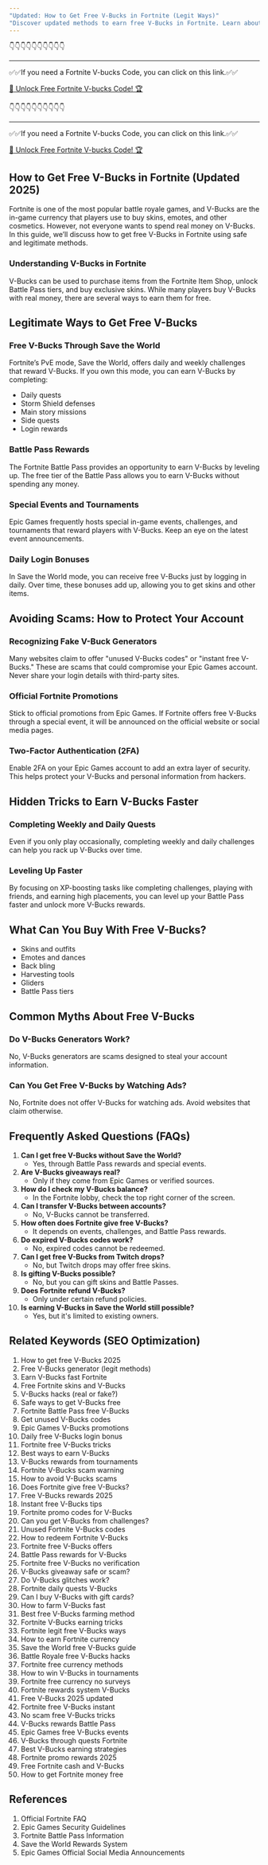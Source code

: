 ```yaml
---
"Updated: How to Get Free V-Bucks in Fortnite (Legit Ways)"
"Discover updated methods to earn free V-Bucks in Fortnite. Learn about in-game rewards, Battle Pass benefits, and safe strategies to get V-Bucks without scams."
---
```


👇👇👇👇👇👇👇👇👇👇

---

✅✅If you need a  Fortnite V-bucks Code, you can click on this link.✅✅

[🚀 Unlock Free Fortnite V-bucks Code! 🏆 ](https://therewardgate.com/free-fortnite-code/)

👇👇👇👇👇👇👇👇👇👇

---

✅✅If you need a  Fortnite V-bucks Code, you can click on this link.✅✅

[🚀 Unlock Free Fortnite V-bucks Code! 🏆 ](https://therewardgate.com/free-fortnite-code/)

## How to Get Free V-Bucks in Fortnite (Updated 2025)

Fortnite is one of the most popular battle royale games, and V-Bucks are the in-game currency that players use to buy skins, emotes, and other cosmetics. However, not everyone wants to spend real money on V-Bucks. In this guide, we’ll discuss how to get free V-Bucks in Fortnite using safe and legitimate methods.

### Understanding V-Bucks in Fortnite

V-Bucks can be used to purchase items from the Fortnite Item Shop, unlock Battle Pass tiers, and buy exclusive skins. While many players buy V-Bucks with real money, there are several ways to earn them for free.

## Legitimate Ways to Get Free V-Bucks

### Free V-Bucks Through Save the World

Fortnite’s PvE mode, Save the World, offers daily and weekly challenges that reward V-Bucks. If you own this mode, you can earn V-Bucks by completing:

- Daily quests
- Storm Shield defenses
- Main story missions
- Side quests
- Login rewards

### Battle Pass Rewards

The Fortnite Battle Pass provides an opportunity to earn V-Bucks by leveling up. The free tier of the Battle Pass allows you to earn V-Bucks without spending any money.

### Special Events and Tournaments

Epic Games frequently hosts special in-game events, challenges, and tournaments that reward players with V-Bucks. Keep an eye on the latest event announcements.

### Daily Login Bonuses

In Save the World mode, you can receive free V-Bucks just by logging in daily. Over time, these bonuses add up, allowing you to get skins and other items.

## Avoiding Scams: How to Protect Your Account

### Recognizing Fake V-Buck Generators

Many websites claim to offer "unused V-Bucks codes" or "instant free V-Bucks." These are scams that could compromise your Epic Games account. Never share your login details with third-party sites.

### Official Fortnite Promotions

Stick to official promotions from Epic Games. If Fortnite offers free V-Bucks through a special event, it will be announced on the official website or social media pages.

### Two-Factor Authentication (2FA)

Enable 2FA on your Epic Games account to add an extra layer of security. This helps protect your V-Bucks and personal information from hackers.

## Hidden Tricks to Earn V-Bucks Faster

### Completing Weekly and Daily Quests

Even if you only play occasionally, completing weekly and daily challenges can help you rack up V-Bucks over time.

### Leveling Up Faster

By focusing on XP-boosting tasks like completing challenges, playing with friends, and earning high placements, you can level up your Battle Pass faster and unlock more V-Bucks rewards.

## What Can You Buy With Free V-Bucks?

- Skins and outfits
- Emotes and dances
- Back bling
- Harvesting tools
- Gliders
- Battle Pass tiers

## Common Myths About Free V-Bucks

### Do V-Bucks Generators Work?

No, V-Bucks generators are scams designed to steal your account information.

### Can You Get Free V-Bucks by Watching Ads?

No, Fortnite does not offer V-Bucks for watching ads. Avoid websites that claim otherwise.

## Frequently Asked Questions (FAQs)

1. **Can I get free V-Bucks without Save the World?**
   - Yes, through Battle Pass rewards and special events.
2. **Are V-Bucks giveaways real?**
   - Only if they come from Epic Games or verified sources.
3. **How do I check my V-Bucks balance?**
   - In the Fortnite lobby, check the top right corner of the screen.
4. **Can I transfer V-Bucks between accounts?**
   - No, V-Bucks cannot be transferred.
5. **How often does Fortnite give free V-Bucks?**
   - It depends on events, challenges, and Battle Pass rewards.
6. **Do expired V-Bucks codes work?**
   - No, expired codes cannot be redeemed.
7. **Can I get free V-Bucks from Twitch drops?**
   - No, but Twitch drops may offer free skins.
8. **Is gifting V-Bucks possible?**
   - No, but you can gift skins and Battle Passes.
9. **Does Fortnite refund V-Bucks?**
   - Only under certain refund policies.
10. **Is earning V-Bucks in Save the World still possible?**
    - Yes, but it's limited to existing owners.

## Related Keywords (SEO Optimization)

1. How to get free V-Bucks 2025
2. Free V-Bucks generator (legit methods)
3. Earn V-Bucks fast Fortnite
4. Free Fortnite skins and V-Bucks
5. V-Bucks hacks (real or fake?)
6. Safe ways to get V-Bucks free
7. Fortnite Battle Pass free V-Bucks
8. Get unused V-Bucks codes
9. Epic Games V-Bucks promotions
10. Daily free V-Bucks login bonus
11. Fortnite free V-Bucks tricks
12. Best ways to earn V-Bucks
13. V-Bucks rewards from tournaments
14. Fortnite V-Bucks scam warning
15. How to avoid V-Bucks scams
16. Does Fortnite give free V-Bucks?
17. Free V-Bucks rewards 2025
18. Instant free V-Bucks tips
19. Fortnite promo codes for V-Bucks
20. Can you get V-Bucks from challenges?
21. Unused Fortnite V-Bucks codes
22. How to redeem Fortnite V-Bucks
23. Fortnite free V-Bucks offers
24. Battle Pass rewards for V-Bucks
25. Fortnite free V-Bucks no verification
26. V-Bucks giveaway safe or scam?
27. Do V-Bucks glitches work?
28. Fortnite daily quests V-Bucks
29. Can I buy V-Bucks with gift cards?
30. How to farm V-Bucks fast
31. Best free V-Bucks farming method
32. Fortnite V-Bucks earning tricks
33. Fortnite legit free V-Bucks ways
34. How to earn Fortnite currency
35. Save the World free V-Bucks guide
36. Battle Royale free V-Bucks hacks
37. Fortnite free currency methods
38. How to win V-Bucks in tournaments
39. Fortnite free currency no surveys
40. Fortnite rewards system V-Bucks
41. Free V-Bucks 2025 updated
42. Fortnite free V-Bucks instant
43. No scam free V-Bucks tricks
44. V-Bucks rewards Battle Pass
45. Epic Games free V-Bucks events
46. V-Bucks through quests Fortnite
47. Best V-Bucks earning strategies
48. Fortnite promo rewards 2025
49. Free Fortnite cash and V-Bucks
50. How to get Fortnite money free

## References

1. Official Fortnite FAQ
2. Epic Games Security Guidelines
3. Fortnite Battle Pass Information
4. Save the World Rewards System
5. Epic Games Official Social Media Announcements

